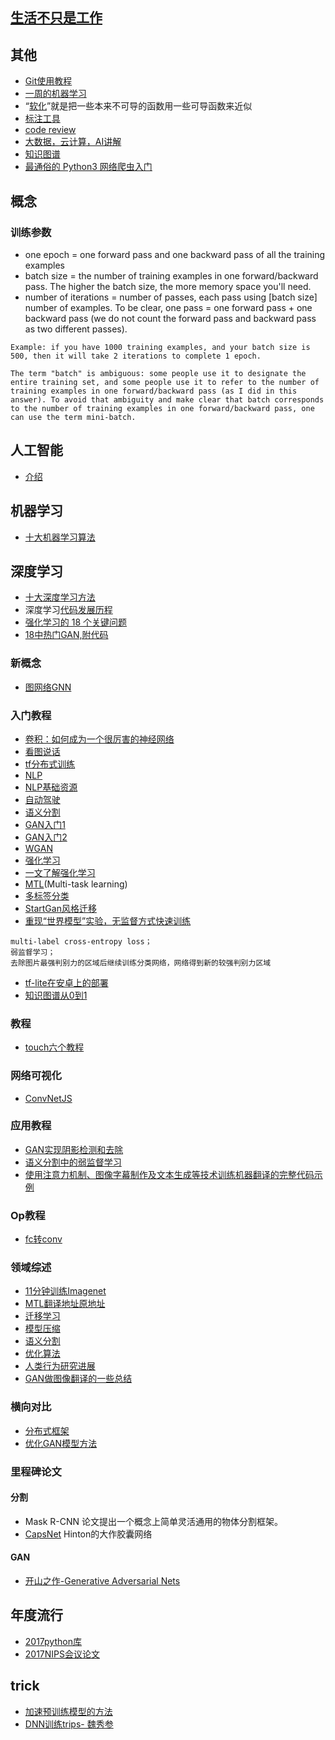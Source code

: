 ## [生活不只是工作](https://mp.weixin.qq.com/s/pwbOv22KFF-f2BdJ6EA7rA)
## 其他
- [Git使用教程](https://mp.weixin.qq.com/s/5zW3_De8fseRXSiudfDJ4w)
- [一周的机器学习](https://mp.weixin.qq.com/s/aC7C8Zi9tT7h3e3TqbtYtA)
- “[软化](https://mp.weixin.qq.com/s/Duouc-ErqGqO4aTNA0NiyA)”就是把一些本来不可导的函数用一些可导函数来近似
- [标注工具](https://mp.weixin.qq.com/s/oWnvBEuVt6AQTdvdt11AeQ)
- [code review](https://mp.weixin.qq.com/s/U3x15KkJTaFis6Bh7yHFyw)
- [大数据，云计算，AI讲解](https://mp.weixin.qq.com/s/45YVq5TlhJ20asRbJrujLA)
- [知识图谱](https://mp.weixin.qq.com/s/fuI9U7aZpuk-WX6GQNtOuA)
- [最通俗的 Python3 网络爬虫入门](https://mp.weixin.qq.com/s/je7w3IgchDTpXADYAbh-pg)
## 概念
### 训练参数
- one epoch = one forward pass and one backward pass of all the training examples
- batch size = the number of training examples in one forward/backward pass. The higher the batch size, the more memory space you'll need.
- number of iterations = number of passes, each pass using [batch size] number of examples. To be clear, one pass = one forward pass + one backward pass (we do not count the forward pass and backward pass as two different passes).

```
Example: if you have 1000 training examples, and your batch size is 500, then it will take 2 iterations to complete 1 epoch.  

The term "batch" is ambiguous: some people use it to designate the entire training set, and some people use it to refer to the number of training examples in one forward/backward pass (as I did in this answer). To avoid that ambiguity and make clear that batch corresponds to the number of training examples in one forward/backward pass, one can use the term mini-batch.
```





## 人工智能
- [介绍](https://zhuanlan.zhihu.com/p/31650418)
## 机器学习
- [十大机器学习算法](https://mp.weixin.qq.com/s/gx7rIedkengj54wrj-JGZw)

## 深度学习
- [十大深度学习方法](https://mp.weixin.qq.com/s/V7WTcs_yi9qDil3Z1vjwvg)
- 深度学习[代码发展历程](https://mp.weixin.qq.com/s/htNUr1_NfMODj3t0VH5tzQ)
- [强化学习的 18 个关键问题](https://mp.weixin.qq.com/s/I8IwPCY6-zocJKFXMr6rUg)
- [18中热门GAN,附代码](http://mp.weixin.qq.com/s?__biz=MzIzNjc1NzUzMw==&mid=2247497494&idx=6&sn=a1956065373bfae8ac12463be930cab4&chksm=e8d04064dfa7c9720779aaf3b6224b408133e285be383b90ef4c88a572661c80f5223b737eb2&mpshare=1&scene=23&srcid=0501ijXn9ieadUdRxahvFKy1#rd)
### 新概念
- [图网络GNN](https://mp.weixin.qq.com/s/yYJw7gvploiRCTfwmeSwZQ)
### 入门教程

- [卷积：如何成为一个很厉害的神经网络](https://jizhi.im/blog/post/intuitive_explanation_cnn)
- [看图说话](https://mp.weixin.qq.com/s/-b8FuEQlpEb5G0L0QAxVEA)
- [tf分布式训练](https://mp.weixin.qq.com/s/DAV3TDI4JYr0sXqTGU6t2A)
- [NLP](https://mp.weixin.qq.com/s/Gq7aV0Lx5fQZWXxgod2PlA)
- [NLP基础资源](https://zhuanlan.zhihu.com/p/31031566)
- [自动驾驶](https://zhuanlan.zhihu.com/p/31119925)
- [语义分割](https://mp.weixin.qq.com/s/Amr34SdrPZho1GQpFS7WBA)
- [GAN入门1](https://zhuanlan.zhihu.com/p/24767059)
- [GAN入门2](https://www.msra.cn/zh-cn/news/features/gan-20170511)
- [WGAN](https://zhuanlan.zhihu.com/p/25071913)
- [强化学习](https://mp.weixin.qq.com/s/gFHbLF-q91sddMAX1CRbEQ)
- [一文了解强化学习](https://mp.weixin.qq.com/s/EA3rkdht4tC-WAlk7-4nyw)
- [MTL](https://github.com/jg8610/multi-task-part-1-notebook/tree/master)(Multi-task learning)
- [多标签分类](http://www.atyun.com/5376.html)
- [StartGan风格迁移](https://mp.weixin.qq.com/s/DYSnAwP9xt-p0ihsEtKm1Q)
- [重现“世界模型”实验，无监督方式快速训练](https://mp.weixin.qq.com/s/GHjmiB6F2W3Zo8gVllTyyQ)


```
multi-label cross-entropy loss；  
弱监督学习；  
去除图片最强判别力的区域后继续训练分类网络，网络得到新的较强判别力区域
```

- [tf-lite在安卓上的部署](https://mp.weixin.qq.com/s/Ks4-s4D40eElY8-903JRZQ)
- [知识图谱从0到1](https://mp.weixin.qq.com/s/Lg86oFwJbd1uskZtsiQ3UQ)
### 教程
- [touch六个教程](https://zhuanlan.zhihu.com/p/32183361)
### 网络可视化
- [ConvNetJS](http://cs.stanford.edu/people/karpathy/convnetjs/index.html)
### 应用教程
- [GAN实现阴影检测和去除](https://mp.weixin.qq.com/s/hZa_ctDNgf33YuSafULxiQ)
- [语义分割中的弱监督学习](https://mp.weixin.qq.com/s/Amr34SdrPZho1GQpFS7WBA)
- [使用注意力机制、图像字幕制作及文本生成等技术训练机器翻译的完整代码示例](https://mp.weixin.qq.com/s/2gkdMwbc4lBCs3cIc9tfLw)
### Op教程
- [fc转conv](hthttps://github.com/BVLC/caffe/blob/master/examples/net_surgery.ipynb)
### 领域综述
- [11分钟训练Imagenet](https://mp.weixin.qq.com/s/KsVrYuv8hpwaB4uPTWEt_g?spm=5176.100239.blogcont231863.10.3715505e7AP9vx)
- [ MTL翻译地址](https://www.jiqizhixin.com/articles/2017-06-23-5)[原地址](http://ruder.io/multi-task/)
- [迁移学习](https://www.zhihu.com/question/41979241)
- [模型压缩](https://zhuanlan.zhihu.com/p/30548590)
- [语义分割](http://blog.qure.ai/notes/semantic-segmentation-deep-learning-review#dilation)
- [优化算法](https://mp.weixin.qq.com/s/ABI1xtMTaFOqrDJ6MjlYzQ)
- [人类行为研究进展](https://mp.weixin.qq.com/s/4baaoCCdGX4iTw2MO_Y9rA)
- [GAN做图像翻译的一些总结](https://mp.weixin.qq.com/s/OZWih_xfqYdeP-x9MawogA)
### 横向对比
- [分布式框架](https://mp.weixin.qq.com/s/mc2UDI1QOYcbAShPdcN1WA)
- [优化GAN模型方法](https://mp.weixin.qq.com/s/xpnfhyiKgvgZWwarxHlbEg)
### 里程碑论文
#### 分割
- Mask R-CNN             论文提出一个概念上简单灵活通用的物体分割框架。
- [CapsNet](https://zhuanlan.zhihu.com/p/31262148) Hinton的大作胶囊网络
#### GAN
- [开山之作-Generative Adversarial Nets](https://arxiv.org/pdf/1406.2661v1.pdf)
## 年度流行
- [2017python库](https://mp.weixin.qq.com/s/KWYET4jMTQwaydZmgCE4QA)
- [2017NIPS会议论文](https://www.zhihu.com/question/64943934)
## trick
- [加速预训练模型的方法](https://mp.weixin.qq.com/s/mLeTdwarWmz_CUcU1aerIw)
- [DNN训练trips-
魏秀参](http://lamda.nju.edu.cn/weixs/project/CNNTricks/CNNTricks.html)